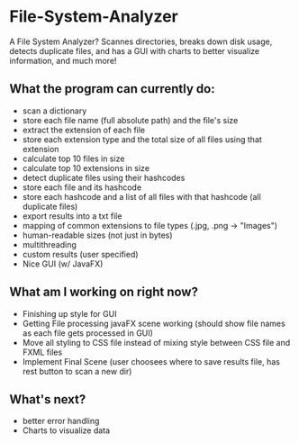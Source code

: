 # File-System-Analyzer
A File System Analyzer? Scannes directories, breaks down disk usage, detects duplicate files, and has a GUI with charts to better visualize information, and much more!
## What the program can currently do:
- scan a dictionary
- store each file name (full absolute path) and the file's size
- extract the extension of each file
- store each extension type and the total size of all files using that extension
- calculate top 10 files in size
- calculate top 10 extensions in size
- detect duplicate files using their hashcodes
- store each file and its hashcode
- store each hashcode and a list of all files with that hashcode (all duplicate files)
- export results into a txt file
- mapping of common extensions to file types (.jpg, .png → "Images")
- human-readable sizes (not just in bytes)
- multithreading
- custom results (user specified)
- Nice GUI (w/ JavaFX)
## What am I working on right now?
- Finishing up style for GUI
- Getting File processing javaFX scene working (should show file names as each file gets processed in GUI)
- Move all styling to CSS file instead of mixing style between CSS file and FXML files
- Implement Final Scene (user choosees where to save results file, has rest button to scan a new dir)
## What's next?
- better error handling
- Charts to visualize data

